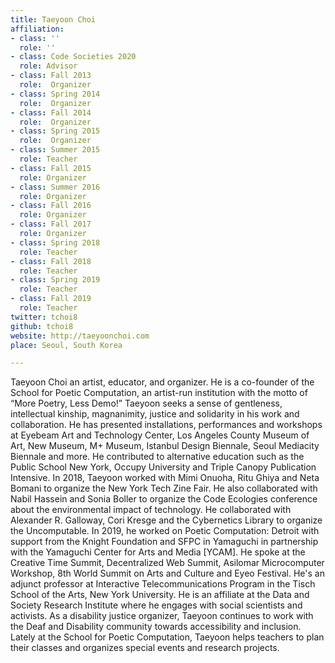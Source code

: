 ```yaml
---
title: Taeyoon Choi
affiliation:
- class: ''
  role: ''
- class: Code Societies 2020
  role: Advisor
- class: Fall 2013
  role:  Organizer
- class: Spring 2014
  role:  Organizer
- class: Fall 2014
  role:  Organizer
- class: Spring 2015
  role:  Organizer
- class: Summer 2015
  role: Teacher
- class: Fall 2015
  role: Organizer
- class: Summer 2016
  role: Organizer
- class: Fall 2016
  role: Organizer
- class: Fall 2017
  role: Organizer
- class: Spring 2018
  role: Teacher
- class: Fall 2018
  role: Teacher
- class: Spring 2019
  role: Teacher
- class: Fall 2019
  role: Teacher
twitter: tchoi8
github: tchoi8
website: http://taeyoonchoi.com
place: Seoul, South Korea

--- 
```


Taeyoon Choi an artist, educator, and organizer. He is a co-founder of the School for Poetic Computation, an artist-run institution with the motto of “More Poetry, Less Demo!” Taeyoon seeks a sense of gentleness, intellectual kinship, magnanimity, justice and solidarity in his work and collaboration. He has presented installations, performances and workshops at Eyebeam Art and Technology Center, Los Angeles County Museum of Art, New Museum, M+ Museum, Istanbul Design Biennale, Seoul Mediacity Biennale and more. He contributed to alternative education such as the Public School New York, Occupy University and Triple Canopy Publication Intensive. In 2018, Taeyoon worked with Mimi Onuoha, Ritu Ghiya and Neta Bomani to organize the New York Tech Zine Fair. He also collaborated with Nabil Hassein and Sonia Boller to organize the Code Ecologies conference about the environmental impact of technology. He collaborated with Alexander R. Galloway, Cori Kresge and the Cybernetics Library to organize the Uncomputable. In 2019, he worked on Poetic Computation: Detroit with support from the Knight Foundation and SFPC in Yamaguchi in partnership with the Yamaguchi Center for Arts and Media [YCAM]. He spoke at the Creative Time Summit, Decentralized Web Summit, Asilomar Microcomputer Workshop, 8th World Summit on Arts and Culture and Eyeo Festival. He's an adjunct professor at Interactive Telecommunications Program in the Tisch School of the Arts, New York University. He is an affiliate at the Data and Society Research Institute where he engages with social scientists and activists. As a disability justice organizer, Taeyoon continues to work with the Deaf and Disability community towards accessibility and inclusion. Lately at the School for Poetic Computation, Taeyoon helps teachers to plan their classes and organizes special events and research projects. 